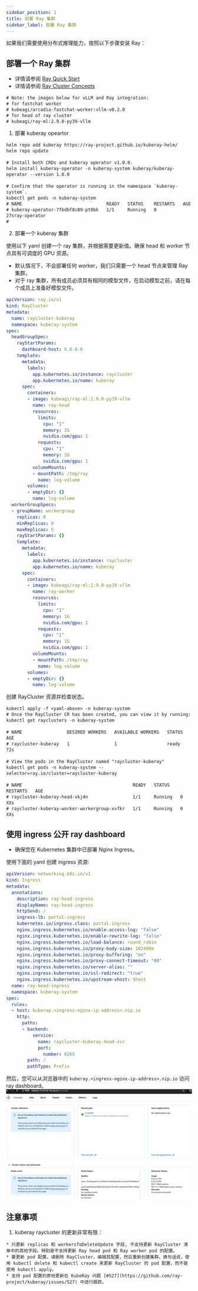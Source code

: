 ```yaml
---
sidebar_position: 1
title: 部署 Ray 集群
sidebar_label: 部署 Ray 集群
---
```


如果我们需要使用分布式推理能力，按照以下步骤安装 Ray：

## 部署一个 Ray 集群

* 详情请参阅 [Ray Quick Start](https://docs.ray.io/en/master/cluster/kubernetes/getting-started/raycluster-quick-start.html) 
* 详情请参阅 [Ray Cluster Concepts](https://docs.ray.io/en/master/cluster/key-concepts.html) 

```
# Note: the images below for vLLM and Ray integration:
# for fastchat worker
# kubeagi/arcadia-fastchat-worker:vllm-v0.2.0
# for head of ray cluster
# kubeagi/ray-ml:2.9.0-py39-vllm
```

1. 部署 kuberay opeartor

```shell
helm repo add kuberay https://ray-project.github.io/kuberay-helm/
helm repo update

# Install both CRDs and kuberay operator v1.0.0.
helm install kuberay-operator -n kuberay-system kuberay/kuberay-operator --version 1.0.0

# Confirm that the operator is running in the namespace `kuberay-system`.
kubectl get pods -n kuberay-system
# NAME                                READY   STATUS    RESTARTS   AGE
# kuberay-operator-7fbdbf8c89-pt8bk   1/1     Running   0          27sray-operator
#
```

2. 部署一个 kuberay 集群

使用以下 yaml 创建一个 ray 集群，并根据需要更新值。确保 head 和 worker 节点具有可调度的 GPU 资源。
* 默认情况下，不会部署任何 worker，我们只需要一个 head 节点来管理 Ray 集群。
* 对于 ray 集群，所有成员必须具有相同的模型文件，在启动模型之前，请在每个成员上准备好模型文件。

```yaml
apiVersion: ray.io/v1
kind: RayCluster
metadata:
  name: raycluster-kuberay
  namespace: kuberay-system
spec:
  headGroupSpec:
    rayStartParams:
      dashboard-host: 0.0.0.0
    template:
      metadata:
        labels:
          app.kubernetes.io/instance: raycluster
          app.kubernetes.io/name: kuberay
      spec:
        containers:
        - image: kubeagi/ray-ml:2.9.0-py39-vllm
          name: ray-head
          resources:
            limits:
              cpu: "1"
              memory: 2G
              nvidia.com/gpu: 1
            requests:
              cpu: "1"
              memory: 2G
              nvidia.com/gpu: 1
          volumeMounts:
          - mountPath: /tmp/ray
            name: log-volume
        volumes:
        - emptyDir: {}
          name: log-volume
  workerGroupSpecs:
  - groupName: workergroup
    replicas: 0
    minReplicas: 0
    maxReplicas: 5
    rayStartParams: {}
    template:
      metadata:
        labels:
          app.kubernetes.io/instance: raycluster
          app.kubernetes.io/name: kuberay
      spec:
        containers:
        - image: kubeagi/ray-ml:2.9.0-py39-vllm
          name: ray-worker
          resources:
            limits:
              cpu: "1"
              memory: 1G
              nvidia.com/gpu: 1
            requests:
              cpu: "1"
              memory: 1G
              nvidia.com/gpu: 1
          volumeMounts:
          - mountPath: /tmp/ray
            name: log-volume
        volumes:
        - emptyDir: {}
          name: log-volume
```

创建 RayCluster 资源并检查状态。
```shell
kubectl apply -f <yaml-above> -n kuberay-system
# Once the RayCluster CR has been created, you can view it by running:
kubectl get rayclusters -n kuberay-system

# NAME                 DESIRED WORKERS   AVAILABLE WORKERS   STATUS   AGE
# raycluster-kuberay   1                 1                   ready    72s

# View the pods in the RayCluster named "raycluster-kuberay"
kubectl get pods -n kuberay-system --selector=ray.io/cluster=raycluster-kuberay

# NAME                                          READY   STATUS    RESTARTS   AGE
# raycluster-kuberay-head-vkj4n                 1/1     Running   0          XXs
# raycluster-kuberay-worker-workergroup-xvfkr   1/1     Running   0          XXs
```

## 使用 ingress 公开 ray dashboard
* 确保您在 Kubernetes 集群中已部署 Nginx Ingress。

使用下面的 yaml 创建 ingress 资源:
```yaml
apiVersion: networking.k8s.io/v1
kind: Ingress
metadata:
  annotations:
    description: ray-head-ingress
    displayName: ray-head-ingress
    httpSend: /
    ingress-lb: portal-ingress
    kubernetes.io/ingress.class: portal-ingress
    nginx.ingress.kubernetes.io/enable-access-log: "false"
    nginx.ingress.kubernetes.io/enable-rewrite-log: "false"
    nginx.ingress.kubernetes.io/load-balance: round_robin
    nginx.ingress.kubernetes.io/proxy-body-size: 102400m
    nginx.ingress.kubernetes.io/proxy-buffering: "on"
    nginx.ingress.kubernetes.io/proxy-connect-timeout: "60"
    nginx.ingress.kubernetes.io/server-alias: ""
    nginx.ingress.kubernetes.io/ssl-redirect: "true"
    nginx.ingress.kubernetes.io/upstream-vhost: $host
  name: ray-head-ingress
  namespace: kuberay-system
spec:
  rules:
  - host: kuberay.<ingress-nginx-ip-address>.nip.io
    http:
      paths:
      - backend:
          service:
            name: raycluster-kuberay-head-svc
            port:
              number: 8265
        path: /
        pathType: Prefix
```

然后，您可以从浏览器中的 ```kuberay.<ingress-nginx-ip-address>.nip.io``` 访问ray dashboard。
![图 0](images/c77f49099df3cce7e6f646cb122654d6300ed1f74ebdc946022e31e4ed054da2.png)  


## 注意事项

1. kuberay raycluster 的更新非常有限：
```
* 只更新 replicas 和 workersToDeleteUpdate 字段, 不支持更新 RayCluster 清单中的其他字段。特别是不支持更新 Ray head pod 和 Ray worker pod 的配置。
* 要更新 pod 配置，请删除 RayCluster，编辑其配置，然后重新创建集群。换句话说，使用 kubectl delete 和 kubectl create 来更新 RayCluster 的 pod 配置，而不是使用 kubectl apply。
* 支持 pod 配置的原地更新在 KubeRay 问题 [#527](https://github.com/ray-project/kuberay/issues/527) 中进行跟踪。
```
